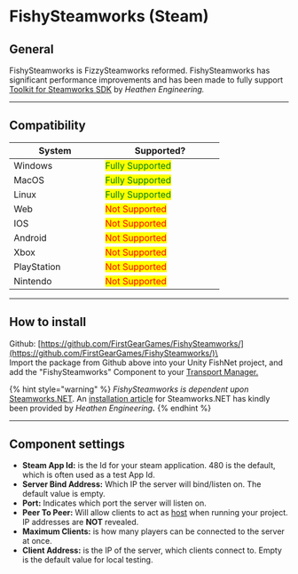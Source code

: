 # FishySteamworks (Steam)

## General

FishySteamworks is FizzySteamworks reformed. FishySteamworks has significant performance improvements and has been made to fully support [Toolkit for Steamworks SDK](https://kb.heathen.group/toolkit-for-steamworks-sdk/steamworks) by _Heathen Engineering._

***

## Compatibility <a href="#server-and-host" id="server-and-host"></a>

<table data-full-width="false"><thead><tr><th width="149">System</th><th width="198">Supported?</th></tr></thead><tbody><tr><td>Windows</td><td><mark style="color:green;">Fully Supported</mark></td></tr><tr><td>MacOS</td><td><mark style="color:green;">Fully Supported</mark></td></tr><tr><td>Linux</td><td><mark style="color:green;">Fully Supported</mark></td></tr><tr><td>Web</td><td><mark style="color:red;">Not Supported</mark></td></tr><tr><td>IOS</td><td><mark style="color:red;">Not Supported</mark></td></tr><tr><td>Android</td><td><mark style="color:red;">Not Supported</mark></td></tr><tr><td>Xbox</td><td><mark style="color:red;">Not Supported</mark></td></tr><tr><td>PlayStation</td><td><mark style="color:red;">Not Supported</mark></td></tr><tr><td>Nintendo</td><td><mark style="color:red;">Not Supported</mark></td></tr></tbody></table>

***

## How to install

Github: [https://github.com/FirstGearGames/FishySteamworks/](https://github.com/FirstGearGames/FishySteamworks/)\
\
Import the package from Github above into your Unity FishNet project, and add the "FishySteamworks" Component to your [Transport Manager.](../components/managers/transportmanager/)

{% hint style="warning" %}
_FishySteamworks is dependent upon_ [Steamworks.NET](https://steamworks.github.io/). An [installation article](https://kb.heathenengineering.com/assets/steamworks/installation) for Steamworks.NET has kindly been provided by _Heathen Engineerin&#x67;**.**_
{% endhint %}

***

## Component settings <a href="#server-and-host" id="server-and-host"></a>

* **Steam App Id:** is the Id for your steam application. 480 is the default, which is often used as a test App Id.
* **Server Bind Address:** Which IP the server will bind/listen on. The default value is empty.
* **Port:** Indicates which port the server will listen on.
* **Peer To Peer:** Will allow clients to act as [host](../../guides/high-level-overview/terminology/server-client-host.md#server-and-host-2) when running your project. IP addresses are **NOT** revealed.
* **Maximum Clients:** is how many players can be connected to the server at once.
* **Client Address:** is the IP of the server, which clients connect to. Empty is the default value for local testing.
